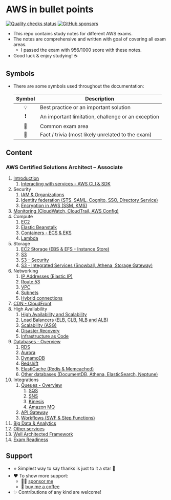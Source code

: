 # AWS in bullet points

[![Quality checks status](https://github.com/undergroundwires/AWS-in-bullet-points/workflows/Quality%20checks/badge.svg)](https://github.com/undergroundwires/AWS-in-bullet-points/actions)
[![GitHub sponsors](https://undergroundwires.dev/img/badges/donate/flat.svg)](https://undergroundwires.dev/donate/?project=AWS-in-bullet-points)

- This repo contains study notes for different AWS exams.
- The notes are comprehensive and written with goal of covering all exam areas.
  - I passed the exam with 956/1000 score with these notes.
- Good luck & enjoy studying! ☕

## Symbols

- There are some symbols used throughout the documentation:

  | Symbol | Description |
  |:------:|-------------|
  | 💡 | Best practice or an important solution |
  | ❗ | An important limitation, challenge or an exception |
  | 📝 | Common exam area |
  | 🤗 | Fact / trivia (most likely unrelated to the exam) |

## Content

### AWS Certified Solutions Architect – Associate

1. [Introduction](./saa/1.%20Introduction.md)
   1. [Interacting with services - AWS CLI & SDK](./saa/1.1.%20Interacting%20with%20services%20-%20AWS%20CLI%20&%20SDK.md)
2. Security
   1. [IAM & Organizations](./saa/2.1.%20Security%20-%20IAM%20&%20Organizations.md)
   2. [Identity federation (STS, SAML, Cognito, SSO, Directory Service)](./saa/2.2.%20Security%20-%20Identity%20federation%20(STS,%20SAML,%20Cognito,%20SSO,%20Directory%20Service).md)
   3. [Encryption in AWS (SSM, KMS)](./saa/2.3.%20Security%20-%20Encryption%20in%20AWS%20(SSM,%20KMS).md)
3. [Monitoring (CloudWatch, CloudTrail, AWS Config)](./saa/3.%20Monitoring%20-%20CloudWatch,%20CloudTrail,%20AWS%20Config.md)
4. Compute
   1. [EC2](./saa/4.1.%20Compute%20-%20EC2.md)
   2. [Elastic Beanstalk](./saa/4.2.%20Compute%20-%20Elastic%20Beanstalk.md)
   3. [Containers - ECS & EKS](./saa/4.3.%20Compute%20-%20Containers%20-%20ECS%20&%20EKS.md)
   4. [Lambda](./saa/4.4.%20Compute%20-%20Lambda.md)
5. Storage
   1. [EC2 Storage (EBS & EFS - Instance Store)](./saa/5.1.%20Storage%20-%20EC2%20Storage%20(EBS%20&%20EFS%20&%20Instance%20Store).md)
   2. [S3](./saa/5.2.%20Storage%20-%20S3.md)
   3. [S3 - Security](./saa/5.3.%20Storage%20-%20S3%20-%20Security.md)
   4. [S3 - Integrated Services (Snowball, Athena, Storage Gateway)](./saa/5.4.%20Storage%20-%20S3%20Integrated%20Services%20(Snowball,%20Athena,%20Storage%20Gateway).md)
6. Networking
   1. [IP Addresses (Elastic IP)](./saa/6.1%20Networking%20-%20IP%20Addresses%20(Elastic%20IP).md)
   2. [Route 53](./saa/6.2.%20Networking%20-%20Route%2053.md)
   3. [VPC](./saa/6.3.%20Networking%20-%20VPC.md)
   4. [Subnets](./saa/6.4.%20Networking%20-%20VPC%20-%20Subnets.md)
   5. [Hybrid connections](./saa/6.5.%20Networking%20-%20Hybrid%20connections.md)
7. [CDN - CloudFront](./saa/7.%20CDN%20-%20CloudFront.md)
8. High Availability
   1. [High Availability and Scalability](./saa/8.1.%20High%20Availability%20-%20High%20Availability%20and%20Scalability.md)
   2. [Load Balancers (ELB, CLB, NLB and ALB)](./ssa/../saa/8.2.%20High%20Availability%20-%20Load%20Balancers%20(ELB,%20CLB,%20NLB%20and%20ALB).md)
   3. [Scalability (ASG)](./saa/8.3.%20High%20Availability%20-%20Scalability%20(ASG).md)
   4. [Disaster Recovery](./saa/8.4.%20High%20Availability%20-%20Disaster%20Recovery.md)
   5. [Infrastructure as Code](./saa/8.5.%20High%20Availability%20-%20Infrastructure%20as%20Code.md)
9. [Databases - Overview](./saa/9.%20Databases%20-%20Overview.md)
   1. [RDS](./saa/9.1.%20Databases%20-%20RDS.md)
   2. [Aurora](./saa/9.2.%20Databases%20-%20Aurora.md)
   3. [DynamoDB](./saa/9.3.%20Databases%20-%20DynamoDB.md)
   4. [Redshift](./saa/9.4.%20Databases%20-%20Redshift.md)
   5. [ElastiCache (Redis & Memcached)](./saa/9.5.%20Databases%20-%20ElastiCache%20(Redis%20&%20Memcached).md)
   6. [Other databases (DocumentDB, Athena, ElasticSearch, Neptune)](./saa/9.6.%20Databases%20-%20Other%20databases%20(DocumentDB,%20Athena,%20ElasticSearch,%20Neptune).md)
10. Integrations
    1. [Queues - Overview](./saa/10.1.%20Integrations%20-%20Queues%20-%20Overview.md)
       1. [SQS](./saa/10.1.1.%20Integrations%20-%20Queues%20-%20SQS.md)
       2. [SNS](./saa/10.1.2.%20Integrations%20-%20Queues%20-%20SNS.md)
       3. [Kinesis](./saa/10.1.3.%20Integrations%20-%20Queues%20-%20Kinesis.md)
       4. [Amazon MQ](./saa/10.1.4.%20Integrations%20-%20Queues%20-%20Amazon%20MQ.md)
    2. [API Gateway](./saa/10.2.%20Integrations%20-%20API%20Gateway.md)
    3. [Workflows (SWF & Step Functions)](./saa/10.3.%20Integrations%20-%20Workflows%20-%20SWF%20&%20Step%20Functions.md)
11. [Big Data & Analytics](./saa/11.%20Big%20Data%20&%20Data%20Analytics.md)
12. [Other services](./saa/12.%20Other%20services.md)
13. [Well Architected Framework](./saa/13.%20Well%20Architected%20Framework.md)
14. [Exam Readiness](./saa/14.%20Exam%20Readiness.md)

## Support

- ⭐️ Simplest way to say thanks is just to it a star 🤩
- ❤️ To show more support:
  - 👏🏿 [sponsor me](https://github.com/sponsors/undergroundwires)
  - 🎈 [buy me a coffee](https://undergroundwires.dev/donate/)
- ✨ Contributions of any kind are welcome!
